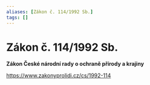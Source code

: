 ```yaml
---
aliases: [Zákon č. 114/1992 Sb.]
tags: []
---
```

# Zákon č. 114/1992 Sb.
**Zákon České národní rady o ochraně přírody a krajiny**

https://www.zakonyprolidi.cz/cs/1992-114